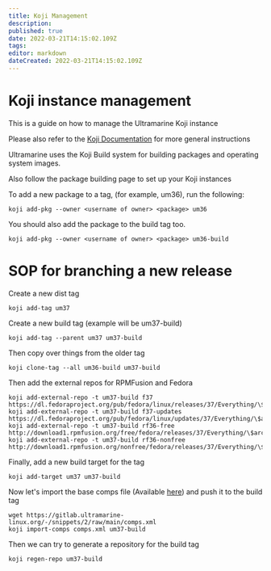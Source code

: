 ```yaml
---
title: Koji Management
description: 
published: true
date: 2022-03-21T14:15:02.109Z
tags: 
editor: markdown
dateCreated: 2022-03-21T14:15:02.109Z
---
```


# Koji instance management
This is a guide on how to manage the Ultramarine Koji instance

Please also refer to the [Koji Documentation](https://docs.pagure.org/koji/) for more general instructions

Ultramarine uses the Koji Build system for building packages and operating system images.

Also follow the package building page to set up your Koji instances


To add a new package to a tag, (for example, um36), run the following:
```
koji add-pkg --owner <username of owner> <package> um36
```

You should also add the package to the build tag too.

```
koji add-pkg --owner <username of owner> <package> um36-build
```

# SOP for branching a new release
Create a new dist tag
```
koji add-tag um37
```

Create a new build tag (example will be um37-build)

```
koji add-tag --parent um37 um37-build
```

Then copy over things from the older tag

```
koji clone-tag --all um36-build um37-build
```

Then add the external repos for RPMFusion and Fedora

```
koji add-external-repo -t um37-build f37 https://dl.fedoraproject.org/pub/fedora/linux/releases/37/Everything/\$arch/os/
koji add-external-repo -t um37-build f37-updates https://dl.fedoraproject.org/pub/fedora/linux/updates/37/Everything/\$arch/
koji add-external-repo -t um37-build rf36-free http://download1.rpmfusion.org/free/fedora/releases/37/Everything/\$arch/os/
koji add-external-repo -t um37-build rf36-nonfree http://download1.rpmfusion.org/nonfree/fedora/releases/37/Everything/\$arch/os/
```

Finally, add a new build target for the tag
```
koji add-target um37 um37-build
```

Now let's import the base comps file (Available [here](https://gitlab.ultramarine-linux.org/-/snippets/2)) and push it to the build tag

```
wget https://gitlab.ultramarine-linux.org/-/snippets/2/raw/main/comps.xml
koji import-comps comps.xml um37-build
```

Then we can try to generate a repository for the build tag
```
koji regen-repo um37-build
```

